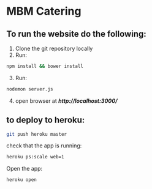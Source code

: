 # MBM Catering
## To run the website do the following:
   1. Clone the git repository locally
   2. Run:

   ~~~bash
   npm install && bower install
   ~~~

   3. Run:

   ~~~bash
   nodemon server.js
   ~~~

   4. open browser at ***http://localhost:3000/***

## to deploy to heroku:

 ~~~bash
 git push heroku master
 ~~~

check that the app is running:
~~~bash
heroku ps:scale web=1
~~~

Open the app:
~~~bash
heroku open
~~~
